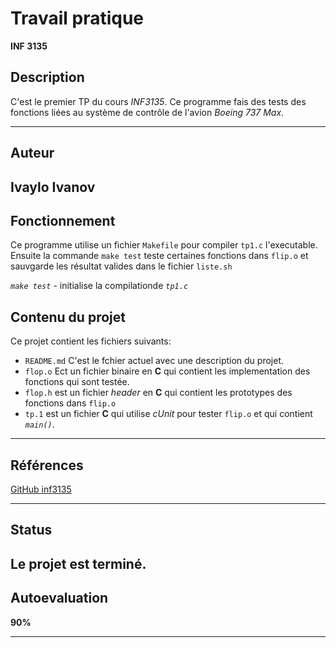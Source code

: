 # Travail pratique 

 **INF 3135**

## Description

  C'est le premier TP du cours _INF3135_. Ce programme fais 
  des tests des fonctions liées au système de contrôle de l'avion _Boeing_ _737_ _Max_.
   
---
## Auteur

  **Ivaylo Ivanov**
---
## Fonctionnement

  Ce programme utilise un fichier `Makefile` pour compiler `tp1.c` l'executable.
  Ensuite la commande `make test` teste certaines fonctions dans `flip.o` et sauvgarde les
  résultat valides dans le fichier `liste.sh`

  _`make test`_ - initialise la compilationde _`tp1.c`_

## Contenu du projet

  Ce projet contient les fichiers suivants:
  * `README.md` C'est le fchier actuel avec une description du projet.
  * `flop.o` Ect un fichier binaire en **C** qui contient les implementation des fonctions
  qui sont testée.
  * `flop.h` est un fichier _header_ en **C** qui contient les prototypes des fonctions dans `flip.o`
  * `tp.1` est un fichier **C** qui utilise _cUnit_ pour tester `flip.o` et qui contient _`main()`_.

---
## Références

 [GitHub inf3135](https://github.com/guyfrancoeur/INF3135_H2020)

---
## Status

  Le projet est terminé.
---
## Autoevaluation

 **90%**

---
